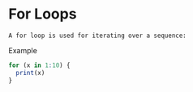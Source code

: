 # For Loops
    A for loop is used for iterating over a sequence:

Example

```R
for (x in 1:10) {
  print(x)
}


```